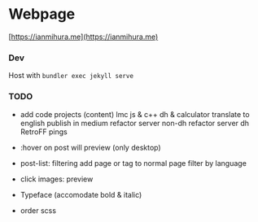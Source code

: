 # Webpage
[https://ianmihura.me](https://ianmihura.me)

### Dev

Host with `bundler exec jekyll serve`

### TODO
* add code projects (content)
    lmc js & c++
    dh & calculator
        translate to english
        publish in medium
        refactor server non-dh
        refactor server dh
    RetroFF
    pings
* :hover on post will preview (only desktop)
* post-list: filtering
    add page or tag to normal page
    filter by language
* click images: preview

* Typeface (accomodate bold & italic)
* order scss
